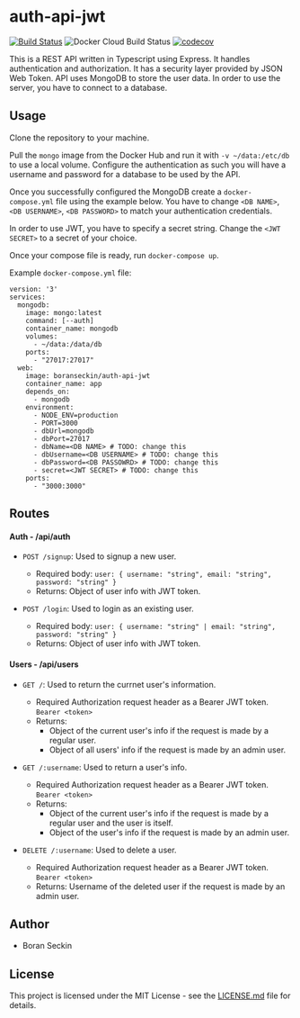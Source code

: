 # auth-api-jwt

[![Build Status](https://travis-ci.com/boranseckin/auth-api-jwt.svg?branch=master)](https://travis-ci.com/boranseckin/auth-api-jwt) ![Docker Cloud Build Status](https://img.shields.io/docker/cloud/build/boranseckin/auth-api-jwt) [![codecov](https://codecov.io/gh/boranseckin/auth-api-jwt/branch/master/graph/badge.svg)](https://codecov.io/gh/boranseckin/auth-api-jwt)

This is a REST API written in Typescript using Express. It handles authentication and authorization. It has a security layer provided by JSON Web Token. API uses MongoDB to store the user data. In order to use the server, you have to connect to a database.

## Usage
Clone the repository to your machine.

Pull the `mongo` image from the Docker Hub and run it with `-v ~/data:/etc/db` to use a local volume. Configure the authentication as such you will have a username and password for a database to be used by the API.

Once you successfully configured the MongoDB create a `docker-compose.yml` file using the example below. You have to change `<DB NAME>`, `<DB USERNAME>`, `<DB PASSWORD>` to match your authentication credentials.

In order to use JWT, you have to specify a secret string. Change the `<JWT SECRET>` to a secret of your choice.

Once your compose file is ready, run `docker-compose up`.

Example `docker-compose.yml` file:
```
version: '3'
services:
  mongodb:
    image: mongo:latest
    command: [--auth]
    container_name: mongodb
    volumes:
      - ~/data:/data/db
    ports:
      - "27017:27017"
  web:
    image: boranseckin/auth-api-jwt
    container_name: app
    depends_on:
      - mongodb
    environment:
      - NODE_ENV=production
      - PORT=3000
      - dbUrl=mongodb
      - dbPort=27017
      - dbName=<DB NAME> # TODO: change this
      - dbUsername=<DB USERNAME> # TODO: change this
      - dbPassword=<DB PASSOWRD> # TODO: change this
      - secret=<JWT SECRET> # TODO: change this
    ports:
      - "3000:3000"
```

## Routes

#### Auth - /api/auth
- `POST /signup`: Used to signup a new user.
    - Required body:
        `user: {
          username: "string",
          email: "string",
          password: "string"
        }`
    - Returns: Object of user info with JWT token.

- `POST /login`: Used to login as an existing user.
    - Required body:
        `user: {
          username: "string" | email: "string",
          password: "string"
        }`
    - Returns: Object of user info with JWT token.
        
#### Users - /api/users
- `GET /`: Used to return the currnet user's information.
    - Required Authorization request header as a Bearer JWT token. `Bearer <token>`
    - Returns:
      - Object of the current user's info if the request is made by a regular user.
      - Object of all users' info if the request is made by an admin user.

- `GET /:username`: Used to return a user's info.
    - Required Authorization request header as a Bearer JWT token. `Bearer <token>`
    - Returns:
      - Object of the current user's info if the request is made by a regular user and the user is itself.
      - Object of the user's info if the request is made by an admin user.

- `DELETE /:username`: Used to delete a user.
    - Required Authorization request header as a Bearer JWT token. `Bearer <token>`
    - Returns: Username of the deleted user if the request is made by an admin user.
    
## Author
- Boran Seckin

## License
This project is licensed under the MIT License - see the [LICENSE.md](LICENSE.md) file for details.
